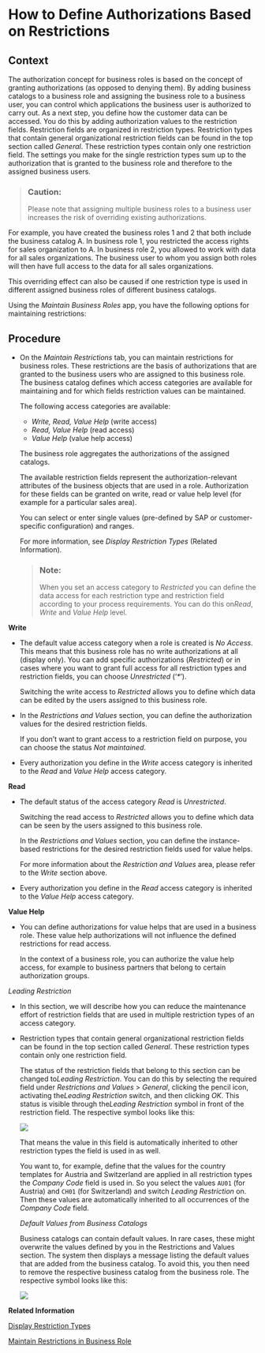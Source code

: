 <!-- loioc926d691d7144f7dba16f8e12ad81d28 -->

# How to Define Authorizations Based on Restrictions



<a name="loioc926d691d7144f7dba16f8e12ad81d28__HowToMaintainAccessResctrictions_context"/>

## Context

The authorization concept for business roles is based on the concept of granting authorizations \(as opposed to denying them\). By adding business catalogs to a business role and assigning the business role to a business user, you can control which applications the business user is authorized to carry out. As a next step, you define how the customer data can be accessed. You do this by adding authorization values to the restriction fields. Restriction fields are organized in restriction types. Restriction types that contain general organizational restriction fields can be found in the top section called *General*. These restriction types contain only one restriction field. The settings you make for the single restriction types sum up to the authorization that is granted to the business role and therefore to the assigned business users.

> ### Caution:  
> Please note that assigning multiple business roles to a business user increases the risk of overriding existing authorizations.

For example, you have created the business roles 1 and 2 that both include the business catalog A. In business role 1, you restricted the access rights for sales organization to A. In business role 2, you allowed to work with data for all sales organizations. The business user to whom you assign both roles will then have full access to the data for all sales organizations.

This overriding effect can also be caused if one restriction type is used in different assigned business roles of different business catalogs.

Using the *Maintain Business Roles* app, you have the following options for maintaining restrictions:



<a name="loioc926d691d7144f7dba16f8e12ad81d28__HowToMaintainAccessResctrictions_steps"/>

## Procedure

-   On the *Maintain Restrictions* tab, you can maintain restrictions for business roles. These restrictions are the basis of authorizations that are granted to the business users who are assigned to this business role. The business catalog defines which access categories are available for maintaining and for which fields restriction values can be maintained.

    The following access categories are available:

    -   *Write, Read, Value Help* \(write access\)
    -   *Read, Value Help* \(read access\)
    -   *Value Help* \(value help access\)

    The business role aggregates the authorizations of the assigned catalogs.

    The available restriction fields represent the authorization-relevant attributes of the business objects that are used in a role. Authorization for these fields can be granted on write, read or value help level \(for example for a particular sales area\).

    You can select or enter single values \(pre-defined by SAP or customer-specific configuration\) and ranges.

    For more information, see *Display Restriction Types* \(Related Information\).

    > ### Note:  
    > When you set an access category to *Restricted* you can define the data access for each restriction type and restriction field according to your process requirements. You can do this on*Read*, *Write* and *Value Help* level.


**Write** 

-   The default value access category when a role is created is *No Access*. This means that this business role has no write authorizations at all \(display only\). You can add specific authorizations \(*Restricted*\) or in cases where you want to grant full access for all restriction types and restriction fields, you can choose *Unrestricted* \(‘*\**’\).

    Switching the write access to *Restricted* allows you to define which data can be edited by the users assigned to this business role.

-   In the *Restrictions and Values* section, you can define the authorization values for the desired restriction fields.

    If you don’t want to grant access to a restriction field on purpose, you can choose the status *Not maintained*.

-   Every authorization you define in the *Write* access category is inherited to the *Read* and *Value Help* access category.


**Read**

-   The default status of the access category *Read* is *Unrestricted*.

    Switching the read access to *Restricted* allows you to define which data can be seen by the users assigned to this business role.

    In the *Restrictions and Values* section, you can define the instance-based restrictions for the desired restriction fields used for value helps.

    For more information about the *Restriction and Values* area, please refer to the *Write* section above.

-   Every authorization you define in the *Read* access category is inherited to the *Value Help* access category.


**Value Help** 

-   You can define authorizations for value helps that are used in a business role. These value help authorizations will not influence the defined restrictions for read access.

    In the context of a business role, you can authorize the value help access, for example to business partners that belong to certain authorization groups.


*Leading Restriction*

-   In this section, we will describe how you can reduce the maintenance effort of restriction fields that are used in multiple restriction types of an access category.

-   Restriction types that contain general organizational restriction fields can be found in the top section called *General*. These restriction types contain only one restriction field.

    The status of the restriction fields that belong to this section can be changed to*Leading Restriction*. You can do this by selecting the required field under *Restrictions and Values* \> *General*, clicking the pencil icon, activating the*Leading Restriction* switch, and then clicking *OK*. This status is visible through the*Leading Restriction* symbol in front of the restriction field. The respective symbol looks like this:

    ![](images/icon_8274923.gif)

    That means the value in this field is automatically inherited to other restriction types the field is used in as well.

    You want to, for example, define that the values for the country templates for Austria and Switzerland are applied in all restriction types the *Company Code* field is used in. So you select the values `AU01` \(for Austria\) and `CH01` \(for Switzerland\) and switch *Leading Restriction* on. Then these values are automatically inherited to all occurrences of the *Company Code* field.

    *Default Values from Business Catalogs*

    Business catalogs can contain default values. In rare cases, these might overwrite the values defined by you in the Restrictions and Values section. The system then displays a message listing the default values that are added from the business catalog. To avoid this, you then need to remove the respective business catalog from the business role. The respective symbol looks like this:

    ![](images/Icon_48b51cb.gif)


**Related Information**  


[Display Restriction Types](display-restriction-types-9203905.md "You can use this app to display restriction types and their validity.")

 <?sap-ot O2O class="- topic/link " href="03540a86736543c4b94070d08df40744.xml" text="" desc="" xtrc="link:2" xtrf="file:/home/builder/src/dita-all/jjq1673438782153/loio2080d0faf9d84ce6aa14caa4caa32935_en-US/src/content/localization/en-us/c926d691d7144f7dba16f8e12ad81d28.xml" output-class="" outputTopicFile="file:/home/builder/tp.net.sf.dita-ot/2.3/plugins/com.elovirta.dita.markdown_1.3.0/xsl/dita2markdownImpl.xsl" ?> 

[Maintain Restrictions in Business Role](https://launchpad.support.sap.com/#/notes/2598733)

